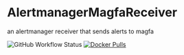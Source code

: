 # AlertmanagerMagfaReceiver
an alertmanager receiver that sends alerts to magfa

![GitHub Workflow Status](https://img.shields.io/github/workflow/status/sibche/AlertmanagerMagfaReceiver/Build%20and%20Deploy%20Docker%20Image?style=for-the-badge) [![Docker Pulls](https://img.shields.io/docker/pulls/ahmadalli/alertmanager-magfa-receiver?style=for-the-badge)](https://hub.docker.com/r/ahmadalli/alertmanager-magfa-receiver)
